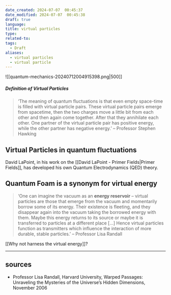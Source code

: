 ```yaml
---
date_created: 2024-07-07  00:45:37
date_modified: 2024-07-07  00:45:38
draft: true
language: 
title: virtual particles
type: 
related-to: 
tags:
  - Draft
aliases:
  - virtual particles
  - virtual particle
---
```



![[quantum-mechanics-20240712004915398.png|500]]


##### Definition of Virtual Particles
> ‘The meaning of quantum fluctuations is that even empty space-time is filled with virtual particle pairs. These virtual particle pairs emerge from spacetime, then the two charges move a little bit from each other and then again come together. After that they annihilate each other. One partner of the virtual particle pair has positive energy, while the other partner has negative energy.’
> – Professor Stephen Hawking


## Virtual Particles in quantum fluctuations



David LaPoint, in his work on the [[David LaPoint - Primer Fields|Primer Fields]], has developed his own Quantum Electrodynamics (QED) theory.  

## Quantum Foam is a synonym for virtual energy

> ‘One can imagine the vacuum as an **energy reservoir** – virtual particles are those that emerge from the vacuum and momentarily borrow some of its energy. Their existence is fleeting, and they disappear again into the vacuum taking the borrowed energy with them. Maybe this energy returns to its source or maybe it is transferred to particles at a different place [...] Hence virtual particles function as transmitters which influence the interaction of more durable, stable particles.’
> – Professor Lisa Randall



[[Why not harness the virtual energy]]?





---
## sources
- Professor Lisa Randall, Harvard University, Warped Passages: Unraveling the Mysteries of the Universe’s Hidden Dimensions, November 2006
